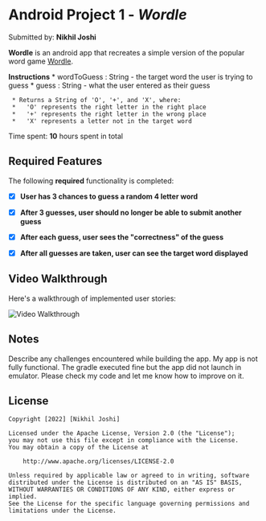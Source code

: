 # Android Project 1 - *Wordle*

Submitted by: **Nikhil Joshi**

**Wordle** is an android app that recreates a simple version of the popular word game [Wordle](https://www.nytimes.com/games/wordle/index.html). 

**Instructions**
     *   wordToGuess : String - the target word the user is trying to guess
     *   guess : String - what the user entered as their guess
     
     * Returns a String of 'O', '+', and 'X', where:
     *   'O' represents the right letter in the right place
     *   '+' represents the right letter in the wrong place
     *   'X' represents a letter not in the target word

Time spent: **10** hours spent in total

## Required Features

The following **required** functionality is completed:

- [X] **User has 3 chances to guess a random 4 letter word**
- [X] **After 3 guesses, user should no longer be able to submit another guess**
- [X] **After each guess, user sees the "correctness" of the guess**
- [X] **After all guesses are taken, user can see the target word displayed**


## Video Walkthrough

Here's a walkthrough of implemented user stories:

<img src='' title='Video Walkthrough' width='' alt='Video Walkthrough' />



## Notes

Describe any challenges encountered while building the app.
My app is not fully functional. The gradle executed fine but the app did not launch in emulator. Please check my code and let me know how to improve on it.

## License

    Copyright [2022] [Nikhil Joshi]

    Licensed under the Apache License, Version 2.0 (the "License");
    you may not use this file except in compliance with the License.
    You may obtain a copy of the License at

        http://www.apache.org/licenses/LICENSE-2.0

    Unless required by applicable law or agreed to in writing, software
    distributed under the License is distributed on an "AS IS" BASIS,
    WITHOUT WARRANTIES OR CONDITIONS OF ANY KIND, either express or implied.
    See the License for the specific language governing permissions and
    limitations under the License.
